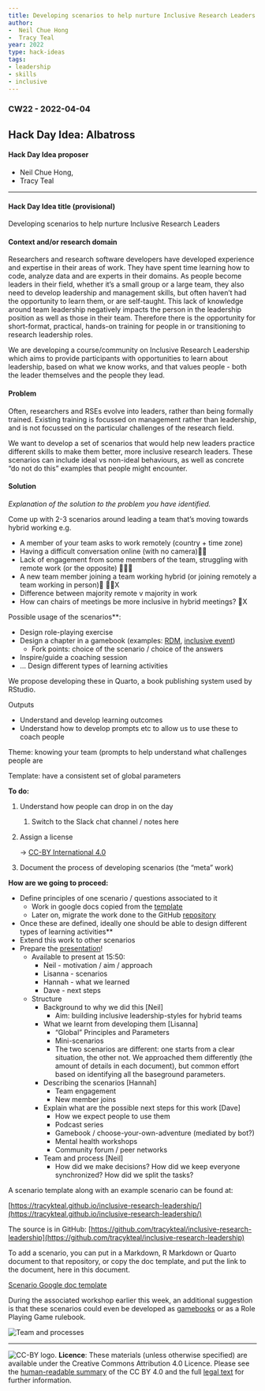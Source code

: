 ```yaml
---
title: Developing scenarios to help nurture Inclusive Research Leaders
author:
-  Neil Chue Hong
-  Tracy Teal
year: 2022
type: hack-ideas
tags:
- leadership
- skills
- inclusive
---
```



### CW22 - 2022-04-04

## **Hack Day Idea: Albatross**

#### **Hack Day Idea proposer**

* Neil Chue Hong, 
* Tracy Teal

---

#### **Hack Day Idea title (provisional)**

Developing scenarios to help nurture Inclusive Research Leaders

#### **Context and/or research domain**

Researchers and research software developers have developed experience and expertise in their areas of work. They have spent time learning how to code, analyze data and are experts in their domains. As people become leaders in their field, whether it’s a small group or a large team, they also need to develop leadership and management skills, but often haven’t had the opportunity to learn them, or are self-taught. This lack of knowledge around team leadership negatively impacts the person in the leadership position as well as those in their team. Therefore there is the opportunity for short-format, practical, hands-on training for people in or transitioning to research leadership roles.

We are developing a course/community on Inclusive Research Leadership which aims to provide participants with opportunities to learn about leadership, based on what we know works, and that values people - both the leader themselves and the people they lead.


#### **Problem**

Often, researchers and RSEs evolve into leaders, rather than being formally trained. Existing training is focussed on management rather than leadership, and is not focussed on the particular challenges of the research field.

We want to develop a set of scenarios that would help new leaders practice different skills to make them better, more inclusive research leaders. These scenarios can include ideal vs non-ideal behaviours, as well as concrete “do not do this” examples that people might encounter.


#### **Solution**

_Explanation of the solution to the problem you have identified._

Come up with 2-3 scenarios around leading a team that’s moving towards hybrid working e.g.

* A member of your team asks to work remotely (country + time zone)
* Having a difficult conversation online (with no camera)🤹🐙
* Lack of engagement from some members of the team, struggling with remote work (or the opposite) 👻🐙🐉
* A new team member joining a team working hybrid (or joining remotely a team working in person)🐉 👻🤹X
* Difference between majority remote v majority in work
* How can chairs of meetings be more inclusive in hybrid meetings? 🐉X

Possible usage of the scenarios**:

* Design role-playing exercise
* Design a chapter in a gamebook (examples: [RDM](https://rdm-games.gitlab.io/rdm-adventure/), [inclusive event](https://github.com/softwaresaved/eventure))
    * Fork points: choice of the scenario / choice of the answers
* Inspire/guide a coaching session
* … Design different types of learning activities

We propose developing these in Quarto, a book publishing system used by RStudio.

Outputs

* Understand and develop learning outcomes
* Understand how to develop prompts etc to allow us to use these to coach people

Theme: knowing your team (prompts to help understand what challenges people are 

Template: have a consistent set of global parameters

**To do:**

1. Understand how people can drop in on the day 
    1. Switch to the Slack chat channel / notes here
2. Assign a license

    → [CC-BY International 4.0](https://creativecommons.org/licenses/by/4.0/legalcode) 

3. Document the process of developing scenarios (the “meta” work)

**How are we going to proceed:**

* Define principles of one scenario / questions associated to it
    * Work in google docs copied from the [template](https://docs.google.com/document/d/1ao3DRkdwoUTMdyqNOLCpF1vIist-B_UJGokpmkSkz3A/edit)
    * Later on, migrate the work done to the GitHub [repository](https://github.com/softwaresaved/inclusive-research-leadership)
* Once these are defined, ideally one should be able to design different types of learning activities**
* Extend this work to other scenarios
* Prepare the [presentation](https://docs.google.com/presentation/d/1O540qfcR28cmde19j00BB1DCKTWedqqzizhywmqhNik/edit#slide=id.p)!
    * Available to present at 15:50:
        * Neil - motivation / aim / approach
        * Lisanna - scenarios
        * Hannah - what we learned
        * Dave - next steps
    * Structure
        * Background to why we did this [Neil]
            * Aim: building inclusive leadership-styles for hybrid teams
        * What we learnt from developing them [Lisanna]
            * “Global” Principles and Parameters
            * Mini-scenarios
            * The two scenarios are different: one starts from a clear situation, the other not. We approached them differently (the amount of details in each document), but common effort based on identifying all the baseground parameters.
        * Describing the scenarios [Hannah]
            * Team engagement
            * New member joins
        * Explain what are the possible next steps for this work [Dave]
            * How we expect people to use them 
            * Podcast series
            * Gamebook / choose-your-own-adventure (mediated by bot?)
            * Mental health workshops
            * Community forum / peer networks
        * Team and process  [Neil]
            * How did we make decisions? How did we keep everyone synchronized? How did we split the tasks? 

A scenario template along with an example scenario can be found at:

[https://tracykteal.github.io/inclusive-research-leadership/](https://tracykteal.github.io/inclusive-research-leadership/) 

The source is in GitHub: [https://github.com/tracykteal/inclusive-research-leadership](https://github.com/tracykteal/inclusive-research-leadership) 

To add a scenario, you can put in a Markdown, R Markdown or Quarto document to that repository, or copy the doc template, and put the link to the document, here in this document.

[Scenario Google doc template](https://docs.google.com/document/d/1ao3DRkdwoUTMdyqNOLCpF1vIist-B_UJGokpmkSkz3A/edit)

During the associated workshop earlier this week, an additional suggestion is that these scenarios could even be developed as [gamebooks](https://en.wikipedia.org/wiki/Gamebook) or as a Role Playing Game rulebook.


![Team and processes](../images/cw22-team-processes.png)

---


![CC-BY logo.](../images/cc-by.png)
 **Licence**: These materials (unless otherwise specified) are available under the Creative Commons Attribution 4.0 Licence. Please see the [human-readable summary](https://www.google.com/url?q=https://creativecommons.org/licenses/by/4.0/&sa=D&source=editors&ust=1647286269770893&usg=AOvVaw21ukUpHld-I1yNe81MV8fG) of the CC BY 4.0 and the full [legal text](https://www.google.com/url?q=https://creativecommons.org/licenses/by/4.0/legalcode&sa=D&source=editors&ust=1647286269771083&usg=AOvVaw27MQeSXi66f1xmUnQ1_af2) for further information.

